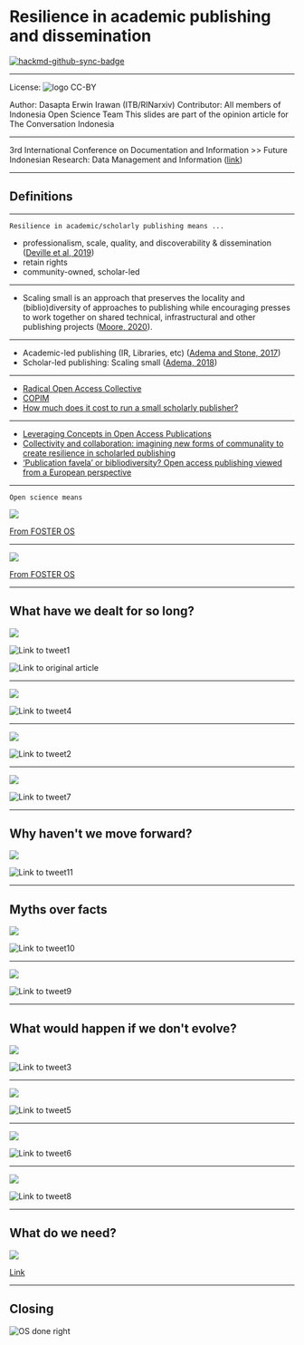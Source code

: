 Resilience in academic publishing and dissemination
===


[![hackmd-github-sync-badge](https://hackmd.io/pResxmwUToaA5WXNc8AUIg/badge)](https://hackmd.io/pResxmwUToaA5WXNc8AUIg)

----

License: ![logo CC-BY](https://mirrors.creativecommons.org/presskit/buttons/88x31/svg/by.svg)

Author: Dasapta Erwin Irawan (ITB/RINarxiv)
Contributor: All members of Indonesia Open Science Team
This slides are part of the opinion article for The Conversation Indonesia

---

3rd International Conference on Documentation and Information >> Future Indonesian Research: Data Management and Information ([link](https://pddi.lipi.go.id/call-for-paper-international-conference-on-documentation-and-information/))

---

## Definitions

----

`Resilience in academic/scholarly publishing means ...`

- professionalism, scale, quality, and discoverability & dissemination ([Deville et al, 2019](https://www.liberquarterly.eu/articles/10.18352/lq.10277/))
- retain rights
- community-owned, scholar-led

----

- Scaling small is an approach that preserves the locality and (biblio)diversity of approaches to publishing while encouraging presses to work together on shared technical, infrastructural and other publishing projects ([Moore, 2020](https://www.samuelmoore.org/2020/09/08/oaspa-panel-on-funding-and-business-mechanisms-for-equitable-open-access/)).

----

- Academic-led publishing (IR, Libraries, etc) ([Adema and Stone, 2017](https://repository.jisc.ac.uk/6666/1/Changing-publishing-ecologies-report.pdf))
- Scholar-led publishing: Scaling small ([Adema, 2018](https://www.slideshare.net/OpenAIRE_eu/openaire-workshop-beyond-apcs-janneke-adema))

----

- [Radical Open Access Collective](http://radicaloa.disruptivemedia.org.uk/)
- [COPIM](https://www.copim.ac.uk/)
- [How much does it cost to run a small scholarly publisher?](https://eve.gd/2017/02/13/how-much-does-it-cost-to-run-a-small-scholarly-publisher/)

----

- [Leveraging Concepts in Open Access Publications](https://hal.inria.fr/hal-01981922v1/document)
- [Collectivity and collaboration: imagining new forms of communality to create resilience in scholarled publishing](https://insights.uksg.org/articles/10.1629/uksg.399/print/)
- [‘Publication favela’ or bibliodiversity? Open access publishing viewed from a European perspective](https://onlinelibrary.wiley.com/doi/full/10.1002/leap.1194)

---

`Open science means`

![](https://i.imgur.com/X52Mf21.png)

[From FOSTER OS](https://www.fosteropenscience.eu/content/what-open-science-introduction)

----

![](https://i.imgur.com/ZF8mksr.png)

[From FOSTER OS](https://www.fosteropenscience.eu/content/what-open-science-introduction)


---

## What have we dealt for so long?

![](https://i.imgur.com/gOqSpiI.png)

![Link to tweet1](https://twitter.com/dasaptaerwin/status/1311792169213018112?s=20)

![Link to original article](https://www.nature.com/articles/d41586-020-02708-4)

----

![](https://i.imgur.com/3ns6y6I.jpg)

![Link to tweet4](https://twitter.com/dasaptaerwin/status/1311794808281800706?s=20)

----

![](https://i.imgur.com/ooEJ7D0.png)

![Link to tweet2](https://twitter.com/dasaptaerwin/status/1311792925920034818?s=20)

----

![](https://i.imgur.com/GvRcx1u.jpg)

![Link to tweet7](https://twitter.com/dasaptaerwin/status/1311797787978207232?s=20)


---

## Why haven't we move forward?

![](https://i.imgur.com/HCHMVM4.jpg)

![Link to tweet11](https://twitter.com/dasaptaerwin/status/1311800463574982657?s=20)

----

## Myths over facts

![](https://i.imgur.com/L6ug356.jpg)

![Link to tweet10](https://twitter.com/dasaptaerwin/status/1311799861734301697?s=20)

----

![](https://i.imgur.com/eCV9Q1y.jpg)

![Link to tweet9](https://twitter.com/dasaptaerwin/status/1311799492052623361?s=20)

---

## What would happen if we don't evolve?

![](https://i.imgur.com/zSMdVvD.jpg)

![Link to tweet3](https://twitter.com/dasaptaerwin/status/1311793744564289536?s=20)

----

![](https://i.imgur.com/1oOeyd6.png)

![Link to tweet5](https://twitter.com/dasaptaerwin/status/1311796804254482432?s=20)

----

![](https://i.imgur.com/g3XpGkh.jpg)

![Link to tweet6](https://twitter.com/dasaptaerwin/status/1311797231452733440?s=20)

----

![](https://twitter.com/dasaptaerwin/status/1311798441970810880?s=20)

![Link to tweet8](https://twitter.com/dasaptaerwin/status/1311798441970810880?s=20)

---

## What do we need?

![](https://i.imgur.com/ZLCAovj.jpg)

[Link](https://photos.app.goo.gl/Jc6GUHPcx6UGAcay7)


---

## Closing

![OS done right](https://pbs.twimg.com/media/DfKNJDqW0AAVIQp.jpg)

